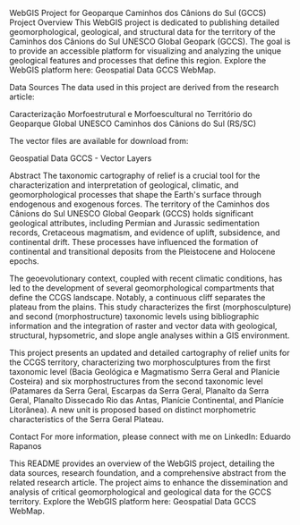 WebGIS Project for Geoparque Caminhos dos Cânions do Sul (GCCS)
Project Overview
This WebGIS project is dedicated to publishing detailed geomorphological, geological, and structural data for the territory of the Caminhos dos Cânions do Sul UNESCO Global Geopark (GCCS). The goal is to provide an accessible platform for visualizing and analyzing the unique geological features and processes that define this region. Explore the WebGIS platform here: Geospatial Data GCCS WebMap.

Data Sources
The data used in this project are derived from the research article:

Caracterização Morfoestrutural e Morfoescultural no Território do Geoparque Global UNESCO Caminhos dos Cânions do Sul (RS/SC)

The vector files are available for download from:

Geospatial Data GCCS - Vector Layers

Abstract
The taxonomic cartography of relief is a crucial tool for the characterization and interpretation of geological, climatic, and geomorphological processes that shape the Earth's surface through endogenous and exogenous forces. The territory of the Caminhos dos Cânions do Sul UNESCO Global Geopark (GCCS) holds significant geological attributes, including Permian and Jurassic sedimentation records, Cretaceous magmatism, and evidence of uplift, subsidence, and continental drift. These processes have influenced the formation of continental and transitional deposits from the Pleistocene and Holocene epochs.

The geoevolutionary context, coupled with recent climatic conditions, has led to the development of several geomorphological compartments that define the CCGS landscape. Notably, a continuous cliff separates the plateau from the plains. This study characterizes the first (morphosculpture) and second (morphostructure) taxonomic levels using bibliographic information and the integration of raster and vector data with geological, structural, hypsometric, and slope angle analyses within a GIS environment.

This project presents an updated and detailed cartography of relief units for the CCGS territory, characterizing two morphosculptures from the first taxonomic level (Bacia Geológica e Magmatismo Serra Geral and Planície Costeira) and six morphostructures from the second taxonomic level (Patamares da Serra Geral, Escarpas da Serra Geral, Planalto da Serra Geral, Planalto Dissecado Rio das Antas, Planície Continental, and Planície Litorânea). A new unit is proposed based on distinct morphometric characteristics of the Serra Geral Plateau.

Contact
For more information, please connect with me on LinkedIn: Eduardo Rapanos

This README provides an overview of the WebGIS project, detailing the data sources, research foundation, and a comprehensive abstract from the related research article. The project aims to enhance the dissemination and analysis of critical geomorphological and geological data for the GCCS territory. Explore the WebGIS platform here: Geospatial Data GCCS WebMap.
